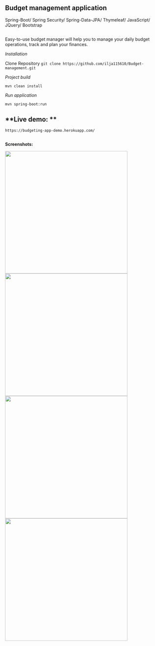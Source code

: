 ## **Budget management application**

Spring-Boot/ Spring Security/ Spring-Data-JPA/ Thymeleaf/ JavaScript/ JQuery/ Bootstrap  

##

Easy-to-use budget manager will help you to manage your daily budget operations, track and plan your finances.

*Installation*

Clone Repository
`git clone https://github.com/ilja115610/Budget-management.git`

*Project build*

`mvn clean install`

*Run application*

`mvn spring-boot:run`

## **Live demo: **

`https://budgeting-app-demo.herokuapp.com/`

##
**Screenshots:**


<img src="https://user-images.githubusercontent.com/57315435/108257588-aba1a600-7167-11eb-9678-6d4ac8333773.PNG" width = "400">

<img src="https://user-images.githubusercontent.com/57315435/107504085-7a433c00-6ba3-11eb-8b5a-753259f7ee75.PNG" width = "400">

<img src="https://user-images.githubusercontent.com/57315435/107504094-7d3e2c80-6ba3-11eb-9021-a020f23531cf.PNG" width = "400">


<img src="https://user-images.githubusercontent.com/57315435/109012867-295f3780-76bb-11eb-8ec8-fea891bb48b7.PNG" width = "400">


